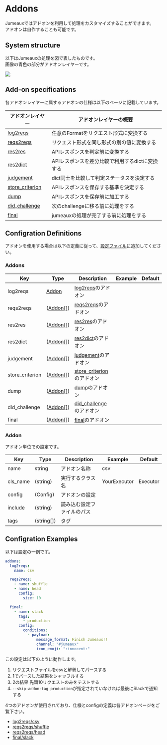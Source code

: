 Addons
======

Jumeauxではアドオンを利用して処理をカスタマイズすることができます。  
アドオンは自作することも可能です。


System structure
----------------

以下はJumeauxの処理を図で表したものです。  
画像の青色の部分がアドオンレイヤーです。

[![](https://cacoo.com/diagrams/9606d6pSveEhBPoH-89A6C.png)](https://cacoo.com/diagrams/9606d6pSveEhBPoH#89A6C)


Add-on specifications
---------------------

各アドオンレイヤーに属するアドオンの仕様は以下のページに記載しています。

| アドオンレイヤー  | アドオンレイヤーの概要                          |
|-------------------|-------------------------------------------------|
| [log2reqs]        | 任意のFormatをリクエスト形式に変換する          |
| [reqs2reqs]       | リクエスト形式を同し形式の別の値に変換する      |
| [res2res]         | APIレスポンスを判定前に変換する                 |
| [res2dict]        | APIレスポンスを差分比較で利用するdictに変換する |
| [judgement]       | dict同士を比較して判定ステータスを決定する      |
| [store_criterion] | APIレスポンスを保存する基準を決定する           |
| [dump]            | APIレスポンスを保存前に加工する                 |
| [did_challenge]   | 次のchallengeに移る前に処理をする               |
| [final]           | jumeauxの処理が完了する前に処理をする           |

[log2reqs]: /ja/addons/log2reqs
[reqs2reqs]: /ja/addons/reqs2reqs
[res2res]: /ja/addons/res2res
[res2dict]: /ja/addons/res2dict
[judgement]: /ja/addons/judgement
[store_criterion]: /ja/addons/store_criterion
[dump]: /ja/addons/dump
[did_challenge]: /ja/addons/did_challenge
[final]: /ja/addons/final


Configration Definitions
------------------------

アドオンを使用する場合は以下の定義に従って、[設定ファイル](/ja/getstarted/configuration)に追加してください。

### Addons

| Key             | Type                | Description                 | Example | Default |
|-----------------|---------------------|-----------------------------|---------|---------|
| log2reqs        | [Addon](#addon)     | [log2reqs]のアドオン        |         |         |
| reqs2reqs       | ([Addon[]](#addon)) | [reqs2reqs]のアドオン       |         |         |
| res2res         | ([Addon[]](#addon)) | [res2res]のアドオン         |         |         |
| res2dict        | ([Addon[]](#addon)) | [res2dict]のアドオン        |         |         |
| judgement       | ([Addon[]](#addon)) | [judgement]のアドオン       |         |         |
| store_criterion | ([Addon[]](#addon)) | [store_criterion]のアドオン |         |         |
| dump            | ([Addon[]](#addon)) | [dump]のアドオン            |         |         |
| did_challenge   | ([Addon[]](#addon)) | [did_challenge]のアドオン   |         |         |
| final           | ([Addon[]](#addon)) | [final]のアドオン           |         |         |



### Addon

アドオン単位での設定です。

| Key      | Type       | Description                | Example      | Default  |
|----------|------------|----------------------------|--------------|----------|
| name     | string     | アドオン名称               | csv          |          |
| cls_name | (string)   | 実行するクラス名           | YourExecutor | Executor |
| config   | (Config)   | アドオンの設定             |              |          |
| include  | (string)   | 読み込む設定ファイルのパス |              |          |
| tags     | (string[]) | タグ                       |              |          |


Configration Examples
---------------------

以下は設定の一例です。

```yml
addons:
  log2reqs:
    name: csv

  reqs2reqs:
    - name: shuffle
    - name: head
      config:
        size: 10

  final:
    - name: slack
      tags:
        - production
      config:
        conditions:
          - payload:
              message_format: Finish Jumeaux!!
              channel: "#jumeaux"
              icon_emoji: ":innocent:"
```

この設定は以下のように動作します。

1. リクエストファイルをcsvと解釈してパースする
2. 1でパースした結果をシャッフルする
3. 2の結果 先頭10リクエストのみをテストする
4. `--skip-addon-tag production`が指定されていなければ最後にSlackで通知する

4つのアドオンが使用されており、仕様とconfigの定義は各アドオンページをご覧下さい。

* [log2reqs/csv]
* [reqs2reqs/shuffle]
* [reqs2reqs/head]
* [final/slack]

[log2reqs/csv]: /ja/addons/log2reqs#csv
[reqs2reqs/shuffle]: /ja/addons/reqs2reqs#shuffle
[reqs2reqs/head]: /ja/addons/reqs2reqs#head
[final/slack]: /ja/addons/final#slack

